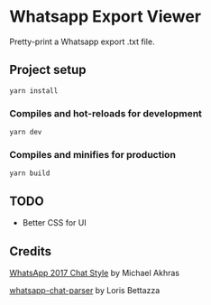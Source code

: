# Whatsapp Export Viewer
Pretty-print a Whatsapp export .txt file.

## Project setup
```
yarn install
```

### Compiles and hot-reloads for development
```
yarn dev
```

### Compiles and minifies for production
```
yarn build
```

## TODO
* Better CSS for UI

## Credits
[WhatsApp 2017 Chat Style](https://codepen.io/makhras/pen/egqqoN) by Michael Akhras

[whatsapp-chat-parser](https://github.com/Pustur/whatsapp-chat-parser) by Loris Bettazza
